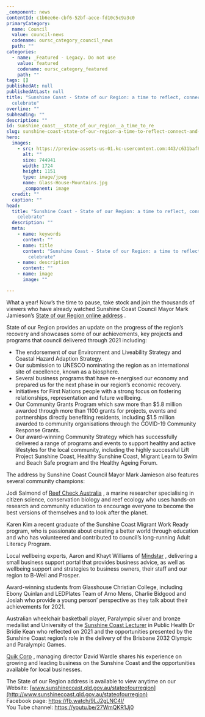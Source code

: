 ```yaml
---
_component: news
contentId: c1b6ee6e-cbf6-52bf-aece-fd10c5c9a3c0
primaryCategory:
  name: Council
  value: council-news
  codename: oursc_category_council_news
  path: ""
categories:
  - name: _Featured - Legacy. Do not use
    value: featured
    codename: oursc_category_featured
    path: ""
tags: []
publishedAt: null
publishedAtLast: null
title: "Sunshine Coast - State of our Region: a time to reflect, connect and
  celebrate"
overline: ""
subheading: ""
description: ""
id: sunshine_coast___state_of_our_region__a_time_to_re
slug: sunshine-coast-state-of-our-region-a-time-to-reflect-connect-and-celebrate
hero:
  images:
    - src: https://preview-assets-us-01.kc-usercontent.com:443/c631baf8-1b46-001f-580c-d0001b68b4a8/d5569fde-f994-419d-8c75-f0d30c69056a/Glass-House-Mountains.jpg
      alt: ""
      size: 744941
      width: 1724
      height: 1151
      type: image/jpeg
      name: Glass-House-Mountains.jpg
      _component: image
  credit: ""
  caption: ""
head:
  title: "Sunshine Coast - State of our Region: a time to reflect, connect and
    celebrate"
  description: ""
  meta:
    - name: keywords
      content: ""
    - name: title
      content: "Sunshine Coast - State of our Region: a time to reflect, connect and
        celebrate"
    - name: description
      content: ""
    - name: image
      image: ""

---
```

What a year! Now’s the time to pause, take stock and join the thousands of viewers who have already watched Sunshine Coast Council Mayor Mark Jamieson’s [State of our Region online address](http://www.sunshinecoast.qld.gov.au/stateofourregion.)
.

State of our Region provides an update on the progress of the region’s recovery and showcases some of our achievements, key projects and programs that council delivered through 2021 including:

*   The endorsement of our Environment and Liveability Strategy and Coastal Hazard Adaption Strategy.
*   Our submission to UNESCO nominating the region as an international site of excellence, known as a biosphere.
*   Several business programs that have re-energised our economy and prepared us for the next phase in our region’s economic recovery.
*   Initiatives for First Nations people with a strong focus on fostering relationships, representation and future wellbeing.
*   Our Community Grants Program which saw more than $5.8 million awarded through more than 1100 grants for projects, events and partnerships directly benefiting residents, including $1.5 million  awarded to community organisations through the COVID-19 Community Response Grants.
*   Our award-winning Community Strategy which has successfully delivered a range of programs and events to support healthy and active lifestyles for the local community, including the highly successful Lift Project Sunshine Coast, Healthy Sunshine Coast, Migrant Learn to Swim and Beach Safe program and the Healthy Ageing Forum.

The address by Sunshine Coast Council Mayor Mark Jamieson also features several community champions:

Jodi Salmond of [Reef Check Australia](https://www.reefcheckaustralia.org/jodi_salmond)
, a marine researcher specialising in citizen science, conservation biology and reef ecology who uses hands-on research and community education to encourage everyone to become the best versions of themselves and to look after the planet.

Karen Kim a recent graduate of the Sunshine Coast Migrant Work Ready program, who is passionate about creating a better world through education and who has volunteered and contributed to council’s long-running Adult Literacy Program.

Local wellbeing experts, Aaron and Khayt Williams of [Mindstar](https://www.mindstar.com.au/about)
, delivering a small business support portal that provides business advice, as well as wellbeing support and strategies to business owners, their staff and our region to B-Well and Prosper.

Award-winning students from Glasshouse Christian College, including Ebony Quinlan and LEDPlates Team of Arno Mens, Charlie Bidgood and Josiah who provide a young person’ perspective as they talk about their achievements for 2021.

Australian wheelchair basketball player, Paralympic silver and bronze medallist and University of the [Sunshine Coast Lecturer](https://www.usc.edu.au/staff/dr-bridie-kean)
&#x20;in Public Health Dr Bridie Kean who reflected on 2021 and the opportunities presented by the Sunshine Coast region’s role in the delivery of the Brisbane 2032 Olympic and Paralympic Games.

[Quik Corp](https://quikcorp.com.au/about-us/)
, managing director David Wardle shares his experience on growing and leading business on the Sunshine Coast and the opportunities available for local businesses.

The State of our Region address is available to view anytime on our\
Website: [www.sunshinecoast.qld.gov.au/stateofourregion](http://www.sunshinecoast.qld.gov.au/stateofourregion)
\
Facebook page: <https://fb.watch/9LJ2gLNC4l/>
\
You Tube channel: <https://youtu.be/27WmQKR1Jj0>
